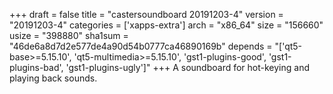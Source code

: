 +++
draft = false
title = "castersoundboard 20191203-4"
version = "20191203-4"
categories = ['xapps-extra']
arch = "x86_64"
size = "156660"
usize = "398880"
sha1sum = "46de6a8d7d2e577de4a90d54b0777ca46890169b"
depends = "['qt5-base>=5.15.10', 'qt5-multimedia>=5.15.10', 'gst1-plugins-good', 'gst1-plugins-bad', 'gst1-plugins-ugly']"
+++
A soundboard for hot-keying and playing back sounds.